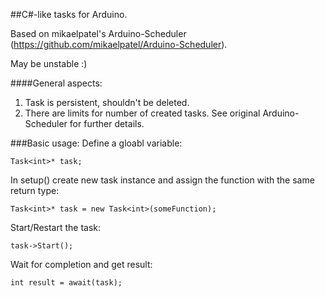 ##C#-like tasks for Arduino.

Based on mikaelpatel's Arduino-Scheduler (https://github.com/mikaelpatel/Arduino-Scheduler).

May be unstable :)

####General aspects:
1. Task is persistent, shouldn't be deleted.
2. There are limits for number of created tasks. See original Arduino-Scheduler for further details.

###Basic usage:
Define a gloabl variable:
````
Task<int>* task;
````
In setup() create new task instance and assign the function with the same return type:
````
Task<int>* task = new Task<int>(someFunction);
````
Start/Restart the task:
````
task->Start();
````
Wait for completion and get result:
````
int result = await(task);
````
